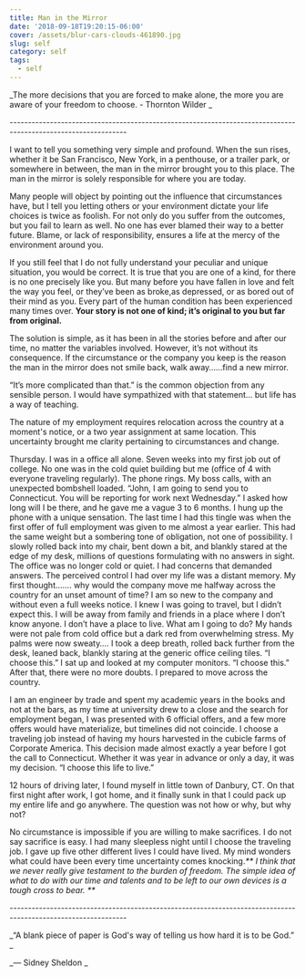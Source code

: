 ```yaml
---
title: Man in the Mirror
date: '2018-09-18T19:20:15-06:00'
cover: /assets/blur-cars-clouds-461890.jpg
slug: self
category: self
tags:
  - self
---
```

_The more decisions that you are forced to make alone, the more you are aware of your freedom to choose. - Thornton Wilder_

\--------------------------------------------------------------------------------------------------------------

I want to tell you something very simple and profound. When the sun rises, whether it be San Francisco, New York, in a penthouse,  or a trailer park, or somewhere in between, the man in the mirror brought you to this place. The man in the mirror is solely responsible for where you are today. 

Many people will object by pointing out the influence that circumstances have, but I tell you letting others or your environment dictate your life choices is twice as foolish. For not only do you suffer from the outcomes, but you fail  to learn as well. No one has ever blamed their way to a better future. Blame, or lack of responsibility, ensures a life at the mercy of the environment around you. 

If you still feel that I do not fully understand your peculiar and unique situation, you would be correct. It is true that you are one of a kind, for there is no one precisely like you. But many before you have fallen in love and felt the way you feel, or they’ve been as broke,as depressed, or as bored out of their mind as you. Every part of the human condition has been experienced many times over. **Your story is not one of kind; it’s original to you but far from original.**

The solution is simple, as it has been in all the stories before and after our time, no matter the variables involved. However, it’s not without its consequence. If the circumstance or the company you keep is the reason the man in the mirror does not smile back, walk away…...find a new mirror. 

“It’s more complicated than that.” is the common objection from any sensible person.  I would have sympathized with that statement...  but life has a way of teaching. 

The nature of my employment requires relocation across the country at a moment's notice, or a two year assignment at same location. This uncertainty brought me clarity pertaining to circumstances and change.

Thursday. I was in a office all alone. Seven weeks into my first job out of college. No one was in the cold quiet building but me (office of 4 with everyone traveling regularly). The phone rings. My boss calls, with an unexpected bombshell loaded. “John, I am going to send you to Connecticut. You will be reporting for work next Wednesday.” I asked how long will I be there, and he gave me a vague 3 to 6 months. I hung up the phone with a unique sensation. The last time I had this tingle was when the first offer of full employment was given to me almost a year earlier. This had the same weight but a sombering tone of obligation, not one of possibility. I slowly rolled back into my chair, bent down a bit, and blankly stared at the edge of my desk, millions of questions formulating with no answers in sight. The office was no longer cold or quiet. I had concerns that demanded answers. The perceived control I had over my life was a distant memory. My first thought……. why would the company move me halfway across the country for an unset amount of time? I am so new to the company and without even a full weeks notice. I knew I was going to travel, but I didn’t expect this. I will be away from family and friends in a place where I don’t know anyone. I don’t have a place to live. What am I going to do? My hands were not pale from cold office but a dark red from overwhelming stress. My palms were now sweaty…. I took a deep breath, rolled back further from the desk, leaned back, blankly staring at the generic office ceiling tiles. “I choose this.” I sat up and looked at my computer monitors. “I choose this.” After that, there were no more doubts. I prepared to move across the country.

I am an engineer by trade and spent my academic years in the books and not at the bars, as my time at university drew to a close and the search for employment began, I was presented with 6 official offers, and a few more offers would have materialize, but timelines did not coincide. I choose a traveling job instead of having my hours harvested in the cubicle farms of Corporate America. This decision made almost exactly a year before I got the call to Connecticut. Whether it was year in advance or only a day, it was my decision. “I choose this life to live.”

12 hours of driving later, I found myself in little town of Danbury, CT.  On that first night after work, I got home, and it finally sunk in that I could pack up my entire life and go anywhere. The question was not how or why, but why not? 

No circumstance is impossible if you are willing to make sacrifices. I do not say sacrifice is easy. I had many sleepless night until I choose the traveling job. I gave up five other different lives I could have lived. My mind wonders what could have been every time uncertainty comes knocking._** I think that we never really give testament to the burden of freedom. The simple idea of what to do with our time and talents and to be left to our own devices is a tough cross to bear.**_

\--------------------------------------------------------------------------------------------------------------

_“A blank piece of paper is God's way of telling us how hard it is to be God.” _

_― Sidney Sheldon_
